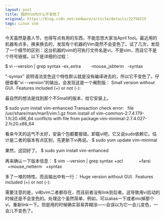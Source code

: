 ```yaml
---
layout: post
title: 我的Vim为什么不变色了
original: https://blog.csdn.net/zedware/article/details/22758215
tags: Linux vim
---
```


今天虽然是愚人节，也得写点有用的东西，不能忽悠大家当April fool。最近用的机器有点多，换来换去的，发现有个机器的Vim竟然不会变色了。试了几次，发现了一个细节的区别：这台机器的vim的可执行文件名是vi，不是vim，而且它不是个符号链接。以下是详细的过程：


$ vi --version | grep syntax
-ex_extra        -mouse_jsbterm   -syntax

“-syntax” 说明语法变色这个特性默认就是没有编译进去的，所以它不变色了。仔细查看“vi --version”的输出，会发现这是一个阉割版：
<snipped>
Small version without GUI.  Features included (+) or not (-):
<snipped>

最自然的想法是找到那个不Small的版本，给它安装上。

$ sudo yum install vim-enhanced
<snipped>
Transaction check error:
  file /usr/share/man/man1/vim.1.gz from install of vim-common-2:7.4.179-1.fc20.x86_64 conflicts with file from package vim-minimal-2:7.4.027-2.fc20.x86_64

看来今天的运气不太好，安装个包都要报错。卸载vi吧，它又说sudo依赖它。估计是二者的版本有点区别，先更新下vi再说。
$ sudo yum update vim-minimal

果然，这回好了。
$ sudo yum install vim-enhanced

再来确认一下版本信息：
$ vim --version | grep syntax
+acl             +farsi           +mouse_netterm   +syntax

多了一堆的特性。而且输出中有一行：
Huge version without GUI.  Features included (+) or not (-):

需要注意的是，vi和vim二者都存在，而且前者没有link到后者。这导致用vi启动的时候还是不会变色的。处理这个虽然简单，例如，可以alias一下或者mv掉那个vi，重新link一下。但是用的时候确实容易弄糊涂——会误以为它一会儿变色，一会儿不变色了。


